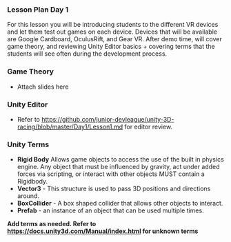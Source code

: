 ### Lesson Plan Day 1

For this lesson you will be introducing students to the different VR devices and let them test out games on each device. Devices that will be available are Google
Cardboard, OculusRift, and Gear VR. After demo time, will cover game theory, and reviewing Unity Editor basics + covering terms that the students will see often during the development process.


### Game Theory
  - Attach slides here
  
### Unity Editor
  - Refer to https://github.com/junior-devleague/unity-3D-racing/blob/master/Day1/Lesson1.md for editor review.
  
### Unity Terms
  - **Rigid Body** Allows game objects to access the use of the built in physics engine. Any object that must be influenced by gravity, act under added forces via scripting, or interact with other objects MUST contain a Rigidbody.
  - **Vector3** - This structure is used to pass 3D positions and directions around.
  - **BoxCollider** - A box shaped collider that allows other objects to interact. 
  - **Prefab** - an instance of an object that can be used multiple times.
 
 **Add terms as needed. Refer to https://docs.unity3d.com/Manual/index.html for unknown terms** 
